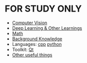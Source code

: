 # **FOR STUDY ONLY**
+ [Computer Vision](./CV)
+ [Deep Learning & Other Learnings](./DL)
+ [Math](./Math)
+ [Background Knowledge](/background-knowledge)
+ Languages: [cpp](./language/cpp) [python](./language/python)
+ Toolkit: [Qt](./toolkit/Qt)
+ [Other useful things](./other)

